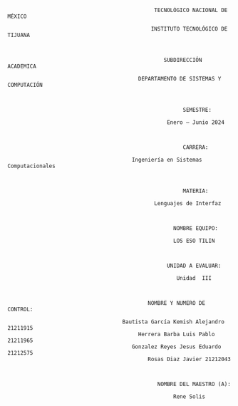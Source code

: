                                                   TECNOLÓGICO NACIONAL DE MÉXICO 

                                                 INSTITUTO TECNOLÓGICO DE TIJUANA 

  

                                                     SUBDIRECCIÓN ACADEMICA 

                                             DEPARTAMENTO DE SISTEMAS Y COMPUTACIÓN 
 
  

                                                           SEMESTRE: 

                                                      Enero – Junio 2024  

  

                                                           CARRERA: 

                                           Ingeniería en Sistemas Computacionales 

  

                                                           MATERIA: 

                                                  Lenguajes de Interfaz

  

                                                        NOMBRE EQUIPO:

                                                        LOS ESO TILIN

  

                                                      UNIDAD A EVALUAR: 

                                                         Unidad  III

  

                                                NOMBRE Y NUMERO DE CONTROL: 

                                        Bautista García Kemish Alejandro 21211915 
                                             Herrera Barba Luis Pablo 21211965
                                           Gonzalez Reyes Jesus Eduardo 21212575
                                                Rosas Diaz Javier 21212043

  

                                                   NOMBRE DEL MAESTRO (A): 

                                                        Rene Solis
